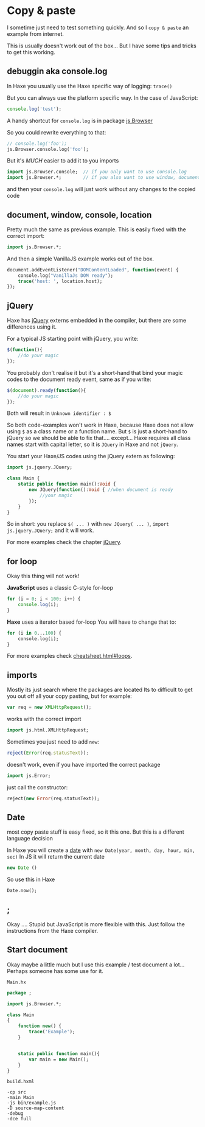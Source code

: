 # Copy & paste

I sometime just need to test something quickly.
And so I `copy & paste` an example from internet.

This is usually doesn't work out of the box...
But I have some tips and tricks to get this working.


## debuggin aka console.log

In Haxe you usually use the Haxe specific way of logging: `trace()`

But you can always use the platform specific way.
In the case of JavaScript:

```js
console.log('test');
```

A handy shortcut for `console.log` is in package [js.Browser](http://api.haxe.org/js/Browser.html#console)

So you could rewrite everything to that:

```haxe
// console.log('foo');
js.Browser.console.log('foo');
```

But it's *MUCH* easier to add it to you imports

```haxe
import js.Browser.console; 	// if you only want to use console.log
import js.Browser.*; 		// if you also want to use window, document, alert, etc

```

and then your `console.log` will just work without any changes to the copied code


## document, window, console, location

Pretty much the same as previous example.
This is easily fixed with the correct import:

```haxe
import js.Browser.*;
```

And then a simple VanillaJS example works out of the box.

```haxe
document.addEventListener("DOMContentLoaded", function(event) {
	console.log("VanillaJs DOM ready");
	trace('host: ', location.host);
});
```

## jQuery

Haxe has [jQuery](http://api.haxe.org/js/JQuery.html) externs embedded in the compiler, but there are some differences using it.


For a typical JS starting point with jQuery, you write:

```js
$(function(){
    //do your magic
});
```

You probably don't realise it but it's a short-hand that bind your magic codes to the document ready event, same as if you write:

```js
$(document).ready(function(){
    //do your magic
});
```

Both will result in `Unknown identifier : $`

So both code-examples won't work in Haxe, because Haxe does not allow using `$` as a class name or a function name.
But `$` is just a short-hand to jQuery so we should be able to fix that.... except...
Haxe requires all class names start with capital letter, so it is `JQuery` in Haxe and not `jQuery`.


You start your Haxe/JS codes using the jQuery extern as following:

```haxe
import js.jquery.JQuery;

class Main {
    static public function main():Void {
        new JQuery(function():Void { //when document is ready
            //your magic
        });
    }
}
```

So in short: you replace `$( ... )` with `new JQuery( ... )`, `import js.jquery.JQuery;` and it will work.


For more examples check the chapter [jQuery](../01jquery/example.md).


## for loop

Okay this thing will not work!

**JavaScript** uses a classic C-style for-loop

```js
for (i = 0; i < 100; i++) {
	console.log(i);
}
```


**Haxe** uses a iterator based for-loop
You will have to change that to:

```haxe
for (i in 0...100) {
	console.log(i);
}
```

For more examples check [cheatsheet.html#loops](https://matthijskamstra.github.io/haxejs/haxejs/cheatsheet.html#loops).


## imports

Mostly its just search where the packages are located
Its to difficult to get you out off all your copy pasting, but for example:

```js
var req = new XMLHttpRequest();
```

works with the correct import

```haxe
import js.html.XMLHttpRequest;
```

Sometimes you just need to add `new`:

```js
reject(Error(req.statusText));
```

doesn't work, even if you have imported the correct package

```haxe
import js.Error;
```

just call the constructor:

```haxe
reject(new Error(req.statusText));
```

## Date

most copy paste stuff is easy fixed, so it this one.
But this is a different language decision

In Haxe you will create a [date](http://api.haxe.org/Date.html) with `new Date(year, month, day, hour, min, sec)`
In JS it will return the current date

```js
new Date ()
```

So use this in Haxe

```haxe
Date.now();
```


## ;

Okay .... Stupid but JavaScript is more flexible with this.
Just follow the instructions from the Haxe compiler.


## Start document

Okay maybe a little much but I use this example / test document a lot...
Perhaps someone has some use for it.

`Main.hx`

```haxe
package ;

import js.Browser.*;

class Main
{
	function new() {
		trace('Example');
	}


	static public function main(){
		var main = new Main();
	}
}

```

`build.hxml`

```
-cp src
-main Main
-js bin/example.js
-D source-map-content
-debug
-dce full
```

